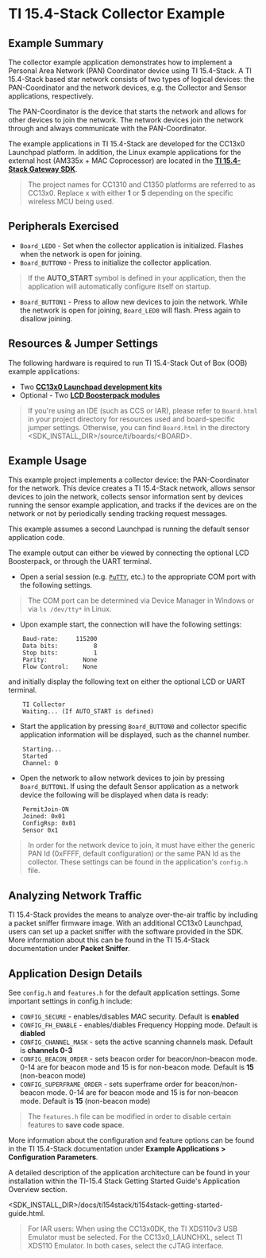 TI 15.4-Stack Collector Example
==========================

Example Summary
---------------

The collector example application demonstrates how to implement a Personal Area Network (PAN) Coordinator device using TI 15.4-Stack. A TI 15.4-Stack based star network consists of two types of logical devices: the PAN-Coordinator and the network devices, e.g. the Collector and Sensor applications, respectively.

The PAN-Coordinator is the device that starts the network and allows for other devices to join the network. The network devices join the network through and always communicate with the PAN-Coordinator.

The example applications in TI 15.4-Stack are developed for the CC13x0 Launchpad platform. In addition, the Linux example applications for the external host (AM335x + MAC Coprocessor) are located in the [**TI 15.4-Stack Gateway SDK**](http://www.ti.com/tool/ti-15.4-stack-gateway-linux-sdk).

> The project names for CC1310 and C1350 platforms are referred to as CC13x0. Replace x with either **1** or **5** depending on the specific wireless MCU being used.

Peripherals Exercised
---------------------

* `Board_LED0` - Set when the collector application is initialized. Flashes when the network is open for joining.
* `Board_BUTTON0` - Press to initialize the collector application.
> If the **AUTO_START** symbol is defined in your application, then the application will automatically configure itself on startup.
* `Board_BUTTON1` - Press to allow new devices to join the network. While the network is open for joining, `Board_LED0` will flash. Press again to disallow joining.

Resources & Jumper Settings
---------------------------
The following hardware is required to run TI 15.4-Stack Out of Box (OOB) example applications:
* Two [**CC13x0 Launchpad development kits**](http://www.ti.com/tool/launchxl-cc1310)
* Optional - Two [**LCD Boosterpack modules**](http://www.ti.com/tool/430boost-sharp96)


> If you're using an IDE (such as CCS or IAR), please refer to `Board.html` in
your project directory for resources used and board-specific jumper settings.
Otherwise, you can find `Board.html` in the directory
&lt;SDK_INSTALL_DIR&gt;/source/ti/boards/&lt;BOARD&gt;.

Example Usage
-------------
This example project implements a collector device: the PAN-Coordinator for the network. This device creates a TI 15.4-Stack network, allows sensor devices to join the network, collects sensor information sent by devices running the sensor example application, and tracks if the devices are on the network or not by periodically sending tracking request messages.

This example assumes a second Launchpad is running the default sensor application code.

The example output can either be viewed by connecting the optional LCD Boosterpack, or through the UART terminal.

* Open a serial session (e.g. [`PuTTY`](http://www.putty.org/ "PuTTY's
Homepage"), etc.) to the appropriate COM port with the following settings.

> The COM port can be determined via Device Manager in Windows or via
`ls /dev/tty*` in Linux.


* Upon example start, the connection will have the following settings:
```
    Baud-rate:     115200
    Data bits:          8
    Stop bits:          1
    Parity:          None
    Flow Control:    None
```
and initially display the following text on either the optional LCD or UART terminal.
```
    TI Collector
    Waiting... (If AUTO_START is defined)
```

* Start the application by pressing `Board_BUTTON0` and collector specific application information will be displayed, such as the channel number.
```
    Starting...
    Started
    Channel: 0
```

* Open the network to allow network devices to join by pressing `Board_BUTTON1`. If using the default Sensor application as a network device the following will be displayed when data is ready:
```
    PermitJoin-ON
    Joined: 0x01
    ConfigRsp: 0x01
    Sensor 0x1
```

> In order for the network device to join, it must have either the generic PAN Id (0xFFFF, default configuration) or the same PAN Id as the collector. These settings can be found in the application's `config.h` file.

Analyzing Network Traffic 
-------------------------

TI 15.4-Stack provides the means to analyze over-the-air traffic by including a packet sniffer firmware image. With an additional CC13x0 Launchpad, users can set up a packet sniffer with the software provided in the SDK. More information about this can be found in the TI 15.4-Stack documentation under **Packet Sniffer**.


Application Design Details
--------------------------

See `config.h` and `features.h` for the default application settings. Some important settings in config.h include:

* `CONFIG_SECURE` - enables/disables MAC security. Default is **enabled**
* `CONFIG_FH_ENABLE` - enables/diables Frequency Hopping mode. Default is **diabled**
* `CONFIG_CHANNEL_MASK` - sets the active scanning channels mask. Default is **channels 0-3**
* `CONFIG_BEACON_ORDER` - sets beacon order for beacon/non-beacon mode. 0-14 are for beacon mode and 15 is for non-beacon mode. Default is **15** (non-beacon mode)
* `CONFIG_SUPERFRAME_ORDER` - sets superframe order for beacon/non-beacon mode. 0-14 are for beacon mode and 15 is for non-beacon mode. Default is **15** (non-beacon mode)

> The `features.h` file can be modified in order to disable certain features to **save code space**.

More information about the configuration and feature options can be found in the TI 15.4-Stack documentation under **Example Applications > Configuration Parameters**.

A detailed description of the application architecture can be found in your installation within the
TI-15.4 Stack Getting Started Guide's Application Overview section.

&lt;SDK_INSTALL_DIR&gt;/docs/ti154stack/ti154stack-getting-started-guide.html.

> For IAR users: When using the CC13x0DK, the TI XDS110v3 USB Emulator must
be selected. For the CC13x0_LAUNCHXL, select TI XDS110 Emulator. In both cases,
select the cJTAG interface.
